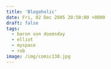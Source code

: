 ```yaml
---
title: 'Blogoholic'
date: Fri, 02 Dec 2005 20:50:00 +0000
draft: false
tags:
  - baron von doomsday
  - elliot
  - myspace
  - rob
image: /img/comic138.jpg
---
```


